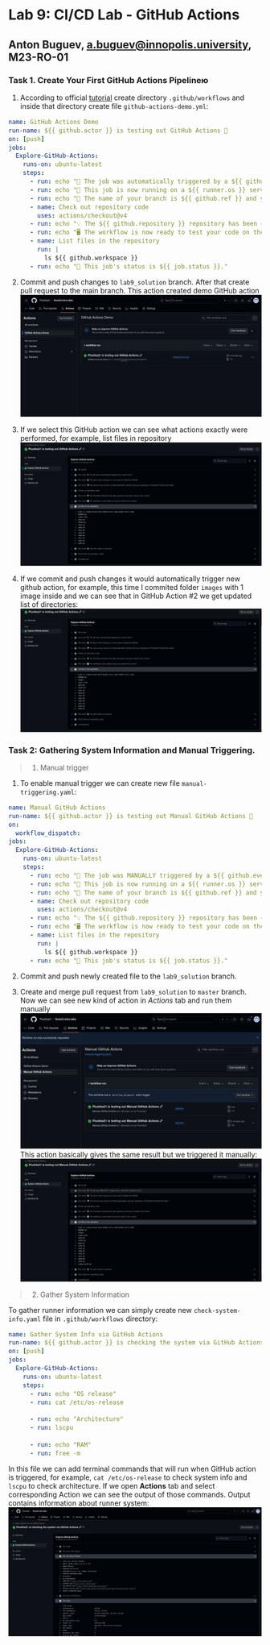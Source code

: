 # Lab 9: CI/CD Lab - GitHub Actions
## Anton Buguev, a.buguev@innopolis.university, M23-RO-01

### Task 1. Create Your First GitHub Actions Pipelineю

1. According to official [tutorial](https://docs.github.com/en/actions/quickstart) create directory `.github/workflows` and inside that directory create file `github-actions-demo.yml`:
```yaml
name: GitHub Actions Demo
run-name: ${{ github.actor }} is testing out GitHub Actions 🚀
on: [push]
jobs:
  Explore-GitHub-Actions:
    runs-on: ubuntu-latest
    steps:
      - run: echo "🎉 The job was automatically triggered by a ${{ github.event_name }} event."
      - run: echo "🐧 This job is now running on a ${{ runner.os }} server hosted by GitHub!"
      - run: echo "🔎 The name of your branch is ${{ github.ref }} and your repository is ${{ github.repository }}."
      - name: Check out repository code
        uses: actions/checkout@v4
      - run: echo "💡 The ${{ github.repository }} repository has been cloned to the runner."
      - run: echo "🖥️ The workflow is now ready to test your code on the runner."
      - name: List files in the repository
        run: |
          ls ${{ github.workspace }}
      - run: echo "🍏 This job's status is ${{ job.status }}."
```

2. Commit and push changes to `lab9_solution` branch. After that create pull request to the main branch. This action created demo GitHub action
![](images/actions_demo.png)

3. If we select this GitHub action we can see what actions exactly were performed, for example, list files in repository
![](images/action1.png)

4. If we commit and push changes it would automatically trigger new github action, for example, this time I commited folder `images` with 1 image inside and we can see that in GitHub Action #2 we get updated list of directories:
![](images/action2.png)

### Task 2: Gathering System Information and Manual Triggering.

>1. Manual trigger
1. To enable manual trigger we can create new file `manual-triggering.yaml`:
```yaml
name: Manual GitHub Actions
run-name: ${{ github.actor }} is testing out Manual GitHub Actions 🚀
on:
  workflow_dispatch:
jobs:
  Explore-GitHub-Actions:
    runs-on: ubuntu-latest
    steps:
      - run: echo "🎉 The job was MANUALLY triggered by a ${{ github.event_name }} event."
      - run: echo "🐧 This job is now running on a ${{ runner.os }} server hosted by GitHub!"
      - run: echo "🔎 The name of your branch is ${{ github.ref }} and your repository is ${{ github.repository }}."
      - name: Check out repository code
        uses: actions/checkout@v4
      - run: echo "💡 The ${{ github.repository }} repository has been cloned to the runner."
      - run: echo "🖥️ The workflow is now ready to test your code on the runner."
      - name: List files in the repository
        run: |
          ls ${{ github.workspace }}
      - run: echo "🍏 This job's status is ${{ job.status }}."
```

2. Commit and push newly created file to the `lab9_solution` branch.

3. Create and merge pull request from `lab9_solution` to `master` branch. Now we can see new kind of action in *Actions* tab and run them manually
![](images/manual_action1.png)
This action basically gives the same result but we triggered it manually:
![](images/manual_action2.png)


>2. Gather System Information

To gather runner information we can simply create new `check-system-info.yaml` file in `.github/workflows` directory:
```yaml
name: Gather System Info via GitHub Actions
run-name: ${{ github.actor }} is checking the system via GitHub Actions 🚀
on: [push]
jobs:
  Explore-GitHub-Actions:
    runs-on: ubuntu-latest
    steps:
      - run: echo "OS release"
      - run: cat /etc/os-release

      - run: echo "Architecture"
      - run: lscpu

      - run: echo "RAM"
      - run: free -m
```
In this file we can add terminal commands that will run when GitHub action is triggered, for example, `cat /etc/os-release` to check system info and `lscpu` to check architecture. If we open **Actions** tab and select corresponding Action we can see the output of those commands. Output contains information about runner system:
![](images/runner_info.png)